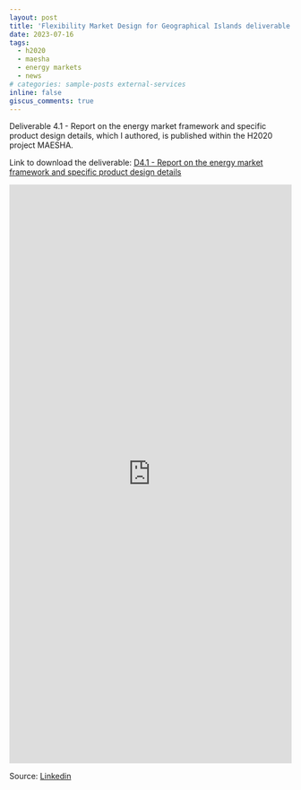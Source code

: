 ```yaml
---
layout: post
title: 'Flexibility Market Design for Geographical Islands deliverable is published:partying_face:'
date: 2023-07-16
tags:
  - h2020
  - maesha
  - energy markets
  - news
# categories: sample-posts external-services
inline: false
giscus_comments: true
---
```


Deliverable 4.1 - Report on the energy market framework and specific product design details, which I authored, is published within the H2020 project MAESHA. 

Link to download the deliverable: [D4.1 - Report on the energy market framework and specific product design details](https://www.maesha.eu/?smd_process_download=1&download_id=1100)

<div class="l-page">
  <iframe src="https://www.linkedin.com/embed/feed/update/urn:li:ugcPost:7079811291539755009" height="1034" width="504" frameborder="0" allowfullscreen="" title="Embedded post"></iframe>
</div>

Source: [Linkedin](https://www.linkedin.com/posts/h2020-maesha_deliverable-d41-activity-7079811294526070784-WIMm?utm_source=share&utm_medium=member_desktop)